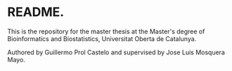 # README.

This is the repository for the master thesis at the Master's degree of Bioinformatics and Biostatistics, Universitat Oberta de Catalunya.

Authored by Guillermo Prol Castelo and supervised by Jose Luis Mosquera Mayo.